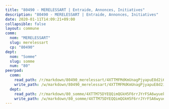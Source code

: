 ```yaml
---
title: "80490 - MERELESSART | Entraide, Annonces, Initiatives"
description: "80490 - MERELESSART | Entraide, Annonces, Initiatives"
date: 2020-01-11T14:09:21+09:00
collapsible: false
layout: commune
comm:
  nom: "MERELESSART"
  slug: merelessart
  cp: "80490"
dept:
  nom: "Somme"
  slug: somme
  num: "80"
peerpad:
  comm:
    read_path: /r/markdown/80490_merelessart/4XTTMFMdKmUnagPjyapuE8d2i6JdCzjPNbH1TbciuZe6m7Bx7
    write_path: /w/markdown/80490_merelessart/4XTTMFMdKmUnagPjyapuE8d2i6JdCzjPNbH1TbciuZe6m7Bx7-K3TgUmw6z7zrQXz18ZAacEt95vXXwgUCbkAHg5XvGqp5nccsAZnpjBnSpYMahF6oj4u9npn4AUWaCNaSJk2Phb77SGeELvSPmjgRUs3CpXnuwLrRaxD2hyjbdermd5tw181ShreX
  dept:
    read_path: /r/markdown/80_somme/4XTTM75DYEQQimQGkH5F6rrJYrFSA6wyuekdgioEx7v45YjSw
    write_path: /w/markdown/80_somme/4XTTM75DYEQQimQGkH5F6rrJYrFSA6wyuekdgioEx7v45YjSw-K3TgTuB1DbUNHuFo9Fhh6JTUriPx8E5izGkmw9RSNTjUtMFPoZhqqp87szE8th3EytWSHGdhUuQUPjam8aJZh1SdH8pL3ibgUbMdNhU17kjAmSa49LMB2GjXvVwDVurE8mgce3XM
---
```


